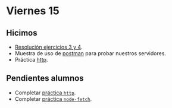 # Viernes 15

## Hicimos

- [Resolución ejercicios 3 y 4](https://youtu.be/7bNZrMSSLcE).
- Muestra de uso de [postman](https://www.getpostman.com/downloads/) para probar nuestros servidores.
- Práctica [http](/ejercicios/back/http.md).

## Pendientes alumnos

- Completar [práctica `http`](/ejercicios/back/http.md).
- Completar [práctica `node-fetch`](/ejercicios/back/fetch.md).
